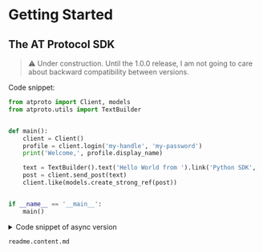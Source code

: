 # Getting Started

## The AT Protocol SDK

> ⚠️ Under construction. Until the 1.0.0 release, I am not going to care about backward compatibility between versions.

Code snippet:
```python
from atproto import Client, models
from atproto.utils import TextBuilder


def main():
    client = Client()
    profile = client.login('my-handle', 'my-password')
    print('Welcome,', profile.display_name)

    text = TextBuilder().text('Hello World from ').link('Python SDK', 'https://atproto.blue')
    post = client.send_post(text)
    client.like(models.create_strong_ref(post))


if __name__ == '__main__':
    main()

```

<details>
  <summary>Code snippet of async version</summary>

```python
import asyncio

from atproto import AsyncClient, models
from atproto.utils import TextBuilder


async def main():
    client = AsyncClient()
    profile = await client.login('my-handle', 'my-password')
    print('Welcome,', profile.display_name)

    text = TextBuilder().text('Hello World from ').link('Python SDK', 'https://atproto.blue')
    post = await client.send_post(text)
    await client.like(models.create_strong_ref(post))


if __name__ == '__main__':
    # use run() for a higher Python version
    asyncio.get_event_loop().run_until_complete(main())

```
</details>

```{toctree}
readme.content.md
```
